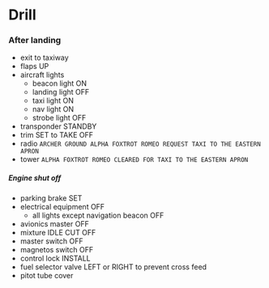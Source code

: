 # Drill

### After landing

* exit to taxiway
* flaps UP
* aircraft lights
  * beacon light ON
  * landing light OFF
  * taxi light ON
  * nav light ON
  * strobe light OFF
* transponder STANDBY
* trim SET to TAKE OFF
* radio `ARCHER GROUND ALPHA FOXTROT ROMEO REQUEST TAXI TO THE EASTERN APRON`
* tower `ALPHA FOXTROT ROMEO CLEARED FOR TAXI TO THE EASTERN APRON`

##### Engine shut off

* parking brake SET
* electrical equipment OFF
  * all lights except navigation beacon OFF
* avionics master OFF
* mixture IDLE CUT OFF
* master switch OFF
* magnetos switch OFF
* control lock INSTALL
* fuel selector valve LEFT or RIGHT to prevent cross feed
* pitot tube cover
